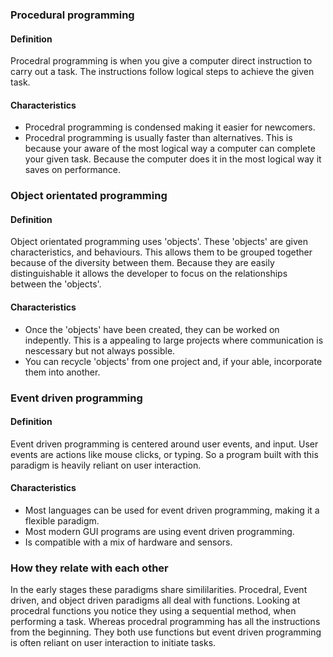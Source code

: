 ### Procedural programming
#### Definition
Procedral programming is when you give a computer direct instruction to carry out a task. The instructions follow logical steps to achieve the given task. 
#### Characteristics
- Procedral programming is condensed making it easier for newcomers.
- Procedral programming is usually faster than alternatives. This is because your aware of the most logical way a computer can complete your given task. Because the computer does it in the most logical way it saves on performance.
### Object orientated programming
#### Definition
Object orientated programming uses 'objects'. These 'objects' are given characteristics, and behaviours. This allows them to be grouped together because of the diversity between them. Because they are easily distinguishable it allows the developer to focus on the relationships between the 'objects'. 
#### Characteristics
- Once the 'objects' have been created, they can be worked on indepently. This is a appealing to large projects where communication is nescessary but not always possible.
- You can recycle 'objects' from one project and, if your able, incorporate them into another.
### Event driven programming
#### Definition
Event driven programming is centered around user events, and input. User events are actions like mouse clicks, or typing. So a program built with this paradigm is heavily reliant on user interaction.  
#### Characteristics
- Most languages can be used for event driven programming, making it a flexible paradigm.
- Most modern GUI programs are using event driven programming.
- Is compatible with a mix of hardware and sensors.
### How they relate with each other
In the early stages these paradigms share simililarities. Procedral, Event driven, and object driven paradigms all deal with functions. Looking at procedral functions you notice they using a sequential method, when performing a task. Whereas procedral programming has all the instructions from the beginning. They both use functions but event driven programming is often reliant on user interaction to initiate tasks.     
